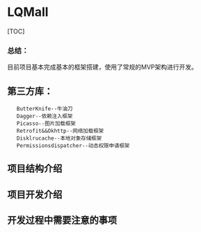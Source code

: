 # LQMall
[TOC]

### 总结：
目前项目基本完成基本的框架搭建，使用了常规的MVP架构进行开发。
## 第三方库：
       ButterKnife--牛油刀
       Dagger--依赖注入框架
       Picasso--图片加载框架
       Retrofit&&Okhttp--网络加载框架
       Disklrucache--本地对象存储框架
       Permissionsdispatcher--动态权限申请框架

## 项目结构介绍
## 项目开发介绍
## 开发过程中需要注意的事项






